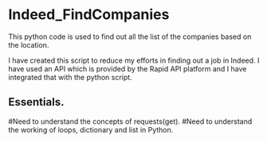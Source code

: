 # Indeed_FindCompanies
This python code is used to find out all the list of the companies based on the location.

I have created this script to reduce my efforts in finding out a job in Indeed. I have used an API which is provided by the Rapid API platform and I have integrated that with the python script.

Essentials.
----------------------------------------------------------
#Need to understand the concepts of requests(get). 
#Need to understand the working of loops, dictionary and list in Python.
